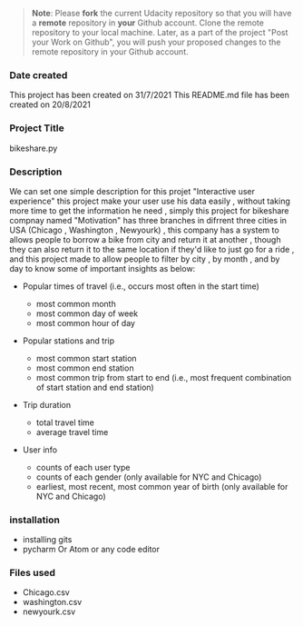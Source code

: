 >**Note**: Please **fork** the current Udacity repository so that you will have a **remote** repository in **your** Github account. Clone the remote repository to your local machine. Later, as a part of the project "Post your Work on Github", you will push your proposed changes to the remote repository in your Github account.

### Date created
This project has been created on 31/7/2021
This README.md file has been created on 20/8/2021

### Project Title
bikeshare.py

### Description
We can set one simple description for this projet "Interactive user experience"
this project make your user use his data easily , without taking more time to get the information he need , simply this project for bikeshare compnay named "Motivation" has three branches in difrrent three cities in USA (Chicago , Washington , Newyourk) , this company has a system to allows people to borrow a bike from city  and return it at another , though they can also return it to the same location if they'd like to just go for a ride , and this project made to allow people to filter by city , by month , and by day to know some of important insights as below:

* Popular times of travel (i.e., occurs most often in the start time)
   * most common month
   * most common day of week
   * most common hour of day

* Popular stations and trip
   * most common start station
   * most common end station
   * most common trip from start to end (i.e., most frequent combination of start station and end station)

* Trip duration
   * total travel time
   * average travel time
   
* User info
   * counts of each user type
   * counts of each gender (only available for NYC and Chicago)
   * earliest, most recent, most common year of birth (only available for NYC and Chicago)
  
### installation 
* installing gits
* pycharm Or Atom or any code editor


### Files used
* Chicago.csv
* washington.csv
* newyourk.csv
